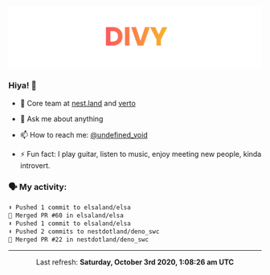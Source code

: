 
![](https://github.com/divy-work/divy-work/raw/master/assets/divy.png)

### Hiya! 👋

- 🔭 Core team at [nest.land](https://github.com/nestdotland/nest.land) and [verto](https://github.com/useverto/verto)

- 💬 Ask me about anything

- 📫 How to reach me: [@undefined_void](https://instagram.com/divy.exe)

- ⚡ Fun fact: I play guitar, listen to music, enjoy meeting new people, kinda introvert.

### 🗣 My activity:

```
⬆️ Pushed 1 commit to elsaland/elsa
🎉 Merged PR #60 in elsaland/elsa
⬆️ Pushed 1 commit to elsaland/elsa
⬆️ Pushed 2 commits to nestdotland/deno_swc
🎉 Merged PR #22 in nestdotland/deno_swc
```

------------
<p align="center">Last refresh: <b>Saturday, October 3rd 2020, 1:08:26 am UTC</b></p>
